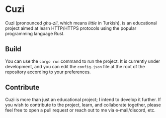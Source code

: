 # Cuzi

Cuzi (pronounced _ghu-zii_, which means _little_ in Turkish), is an educational project aimed at learn HTTP/HTTPS protocols using the popular programming language Rust.

## Build

You can use the `cargo run` command to run the project. It is currently under development, and you can edit the `config.json` file at the root of the repository according to your preferences.

## Contribute

Cuzi is more than just an educational project; I intend to develop it further. If you wish to contribute to the project, learn, and collaborate together, please feel free to open a pull request or reach out to me via e-mail/discord, etc.
